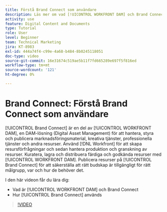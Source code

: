 ```yaml
---
title: Förstå Brand Connect som användare
description: Läs mer om vad [!UICONTROL WORKFRONT DAM] och Brand Connect är och hur de används.
activity: use
feature: Digital Content and Documents
type: Tutorial
role: User
level: Beginner
team: Technical Marketing
jira: KT-8983
exl-id: 444a74f4-c99e-4a68-b484-8b0245118051
doc-type: video
source-git-commit: 16e31674c519ae5b11f7fd665289e697f5f816ed
workflow-type: tm+mt
source-wordcount: '121'
ht-degree: 0%

---
```


# Brand Connect: Förstå Brand Connect som användare

[!UICONTROL Brand Connect] är en del av [!UICONTROL WORKFRONT DAM], en DAM-lösning (Digital Asset Management) för att hantera, styra och publicera marknadsföringsmaterial, kreativa tjänster, professionella tjänster och andra resurser. Använd [!DNL Workfront] för att skapa resursförfrågningar och sedan hantera produktion och granskning av resurser. Kuratera, lagra och distribuera färdiga och godkända resurser med [!UICONTROL WORKFRONT DAM]. Publicera resurser på [!UICONTROL Brand Connect] för att säkerställa att rätt budskap är tillgängligt för rätt målgrupp, var och hur de behöver det.

I den här videon får du lära dig:

* Vad är [!UICONTROL WORKFRONT DAM] och Brand Connect
* Hur [!UICONTROL Brand Connect] används

>[!VIDEO](https://video.tv.adobe.com/v/335245/?quality=12&learn=on)
